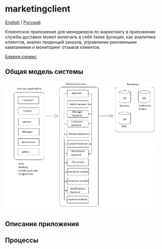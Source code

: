 # marketingclient

[English](marketingclient.md) | [Русский](marketingclient.ru.md)

Клиентское приложение для менеджеров по маркетингу в приложении службы доставки может включать в себя такие функции, как аналитика клиентов, анализ тенденций заказов, управление рекламными кампаниями и мониторинг отзывов клиентов.

[Бэкенд-сервис](../backend/marketingbackend.ru.md)

## Общая модель системы 

![system_overall](../img/system_overall.png)

## Описание приложения

## Процессы 
